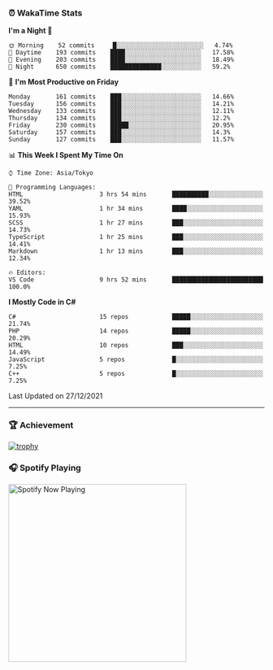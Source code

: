 ### ⏰ WakaTime Stats


<!--START_SECTION:waka-->
**I'm a Night 🦉** 

```text
🌞 Morning    52 commits     █░░░░░░░░░░░░░░░░░░░░░░░░   4.74% 
🌆 Daytime    193 commits    ████░░░░░░░░░░░░░░░░░░░░░   17.58% 
🌃 Evening    203 commits    ████░░░░░░░░░░░░░░░░░░░░░   18.49% 
🌙 Night      650 commits    ██████████████░░░░░░░░░░░   59.2%

```
📅 **I'm Most Productive on Friday** 

```text
Monday       161 commits    ███░░░░░░░░░░░░░░░░░░░░░░   14.66% 
Tuesday      156 commits    ███░░░░░░░░░░░░░░░░░░░░░░   14.21% 
Wednesday    133 commits    ███░░░░░░░░░░░░░░░░░░░░░░   12.11% 
Thursday     134 commits    ███░░░░░░░░░░░░░░░░░░░░░░   12.2% 
Friday       230 commits    █████░░░░░░░░░░░░░░░░░░░░   20.95% 
Saturday     157 commits    ███░░░░░░░░░░░░░░░░░░░░░░   14.3% 
Sunday       127 commits    ███░░░░░░░░░░░░░░░░░░░░░░   11.57%

```


📊 **This Week I Spent My Time On** 

```text
⌚︎ Time Zone: Asia/Tokyo

💬 Programming Languages: 
HTML                     3 hrs 54 mins       ██████████░░░░░░░░░░░░░░░   39.52% 
YAML                     1 hr 34 mins        ████░░░░░░░░░░░░░░░░░░░░░   15.93% 
SCSS                     1 hr 27 mins        ███░░░░░░░░░░░░░░░░░░░░░░   14.73% 
TypeScript               1 hr 25 mins        ███░░░░░░░░░░░░░░░░░░░░░░   14.41% 
Markdown                 1 hr 13 mins        ███░░░░░░░░░░░░░░░░░░░░░░   12.34%

🔥 Editors: 
VS Code                  9 hrs 52 mins       █████████████████████████   100.0%

```

**I Mostly Code in C#** 

```text
C#                       15 repos            █████░░░░░░░░░░░░░░░░░░░░   21.74% 
PHP                      14 repos            █████░░░░░░░░░░░░░░░░░░░░   20.29% 
HTML                     10 repos            ███░░░░░░░░░░░░░░░░░░░░░░   14.49% 
JavaScript               5 repos             █░░░░░░░░░░░░░░░░░░░░░░░░   7.25% 
C++                      5 repos             █░░░░░░░░░░░░░░░░░░░░░░░░   7.25%

```



 Last Updated on 27/12/2021
<!--END_SECTION:waka-->

---

### 🏆 Achievement

[![trophy](https://github-profile-trophy.vercel.app/?username=Slime-hatena&theme=flat&no-bg=true&no-frame=true&column=8)](https://github.com/ryo-ma/github-profile-trophy)

### 🎧 Spotify Playing

[<img src="https://spotify-now-playing-slime-hatena.vercel.app/api/spotify-playing" alt="Spotify Now Playing" width="350" />](https://open.spotify.com/user/slime_hatena)

<!--
**Slime-hatena/Slime-hatena** is a ✨ _special_ ✨ repository because its `README.md` (this file) appears on your GitHub profile.

Here are some ideas to get you started:

- 🔭 I’m currently working on ...
- 🌱 I’m currently learning ...
- 👯 I’m looking to collaborate on ...
- 🤔 I’m looking for help with ...
- 💬 Ask me about ...
- 📫 How to reach me: ...
- 😄 Pronouns: ...
- ⚡ Fun fact: ...
-->
